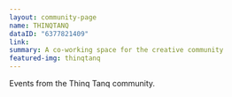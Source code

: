 ```yaml
---
layout: community-page
name: THINQTANQ
dataID: "6377821409"
link:
summary: A co-working space for the creative community
featured-img: thinqtanq
---
```

Events from the Thinq Tanq community.
